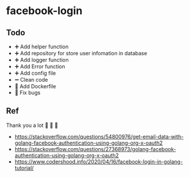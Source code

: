 # facebook-login

## Todo
- :heavy_plus_sign: Add helper function
- :heavy_plus_sign: Add repository for store user infomation in database
- :heavy_plus_sign: Add logger function
- :heavy_plus_sign: Add Error function 
- :heavy_plus_sign: Add config file 
- :heavy_minus_sign: Clean code 
- :wrench: Add Dockerfile
- :bug: Fix bugs 


## Ref 
Thank you a lot :green_heart: :green_heart: :green_heart:
- https://stackoverflow.com/questions/54800976/get-email-data-with-golang-facebook-authentication-using-golang-org-x-oauth2
- https://stackoverflow.com/questions/27368973/golang-facebook-authentication-using-golang-org-x-oauth2
- https://www.codershood.info/2020/04/16/facebook-login-in-golang-tutorial/